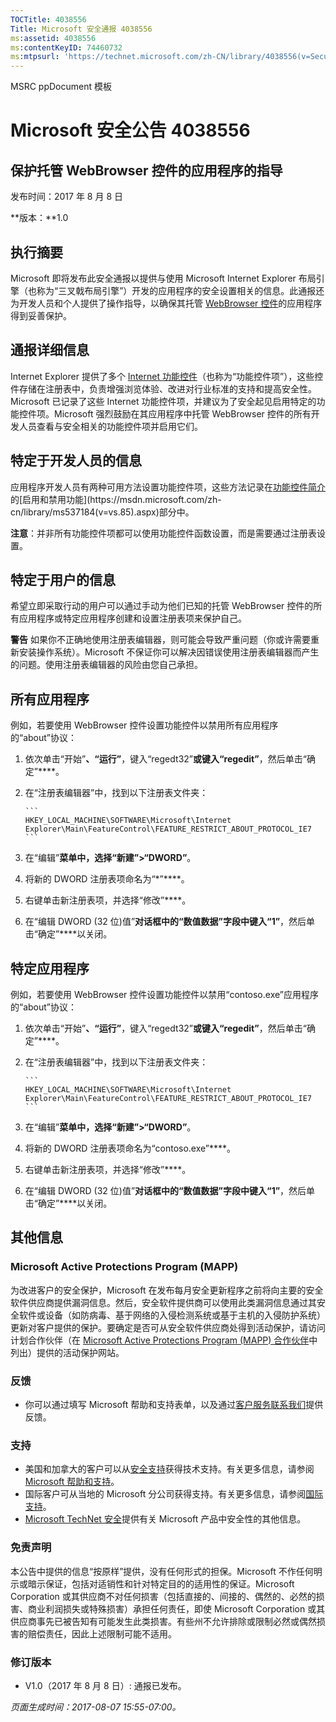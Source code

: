 ```yaml
---
TOCTitle: 4038556
Title: Microsoft 安全通报 4038556
ms:assetid: 4038556
ms:contentKeyID: 74460732
ms:mtpsurl: 'https://technet.microsoft.com/zh-CN/library/4038556(v=Security.10)'
---
```


MSRC ppDocument 模板

Microsoft 安全公告 4038556
==========================

保护托管 WebBrowser 控件的应用程序的指导
----------------------------------------

发布时间：2017 年 8 月 8 日

**版本：**1.0

执行摘要
--------

<span id="sectionToggle0"></span>
Microsoft 即将发布此安全通报以提供与使用 Microsoft Internet Explorer 布局引擎（也称为“三叉戟布局引擎”）开发的应用程序的安全设置相关的信息。此通报还为开发人员和个人提供了操作指导，以确保其托管 [WebBrowser 控件](https://msdn.microsoft.com/zh-cn/library/aa752040(v=vs.85).aspx)的应用程序得到妥善保护。

通报详细信息
------------

<span id="sectionToggle1"></span>
Internet Explorer 提供了多个 [Internet 功能控件](https://msdn.microsoft.com/zh-cn/library/ee330720(v=vs.85).aspx)（也称为“功能控件项”），这些控件存储在注册表中，负责增强浏览体验、改进对行业标准的支持和提高安全性。Microsoft 已记录了这些 Internet 功能控件项，并建议为了安全起见启用特定的功能控件项。Microsoft 强烈鼓励在其应用程序中托管 WebBrowser 控件的所有开发人员查看与安全相关的功能控件项并启用它们。

特定于开发人员的信息
--------------------

应用程序开发人员有两种可用方法设置功能控件项，这些方法记录在[功能控件简介](https://greymatter/msrc/main.aspx?extraqs=?dataprovider=microsoft.crm.application.platform.grid.griddataproviderquerybuilder&entitycode=10027&queryid=%257bbc868e4d-56d7-e611-80d6-000d3a32fc99%257d&uiprovider=microsoft.crm.application.controls.griduiprovider&viewtype=4230&pagetype=https://msdn.microsoft.com/zh-cn/library/ms537184(v=vs.85).aspx)的[启用和禁用功能](https://msdn.microsoft.com/zh-cn/library/ms537184(v=vs.85).aspx)部分中。

**注意**：并非所有功能控件项都可以使用功能控件函数设置，而是需要通过注册表设置。

特定于用户的信息
----------------

<span id="_Hlk489876424"></span>
希望立即采取行动的用户可以通过手动为他们已知的托管 WebBrowser 控件的所有应用程序或特定应用程序创建和设置注册表项来保护自己。

**警告** 如果你不正确地使用注册表编辑器，则可能会导致严重问题（你或许需要重新安装操作系统）。Microsoft 不保证你可以解决因错误使用注册表编辑器而产生的问题。使用注册表编辑器的风险由您自己承担。

所有应用程序
------------

例如，若要使用 WebBrowser 控件设置功能控件以禁用所有应用程序的“about”协议：

1.  依次单击“开始”****、“运行”****，键入“regedt32”****或键入“regedit”****，然后单击“确定”****。
2.  在“注册表编辑器”中，找到以下注册表文件夹： 

        ```
        HKEY_LOCAL_MACHINE\SOFTWARE\Microsoft\Internet Explorer\Main\FeatureControl\FEATURE_RESTRICT_ABOUT_PROTOCOL_IE7
        ```

3.  在“编辑”****菜单中，选择“新建”&gt;“DWORD”****。
4.  将新的 DWORD 注册表项命名为“\*”****。
5.  右键单击新注册表项，并选择“修改”****。 
6.  在“编辑 DWORD (32 位)值”****对话框中的“数值数据”字段中键入“1”****，然后单击“确定”****以关闭。

特定应用程序
------------

例如，若要使用 WebBrowser 控件设置功能控件以禁用“contoso.exe”应用程序的“about”协议：

1.  依次单击“开始”****、“运行”****，键入“regedt32”****或键入“regedit”****，然后单击“确定”****。
2.  在“注册表编辑器”中，找到以下注册表文件夹： 

        ```
        HKEY_LOCAL_MACHINE\SOFTWARE\Microsoft\Internet Explorer\Main\FeatureControl\FEATURE_RESTRICT_ABOUT_PROTOCOL_IE7
        ```

3.  在“编辑”****菜单中，选择“新建”&gt;“DWORD”****。
4.  将新的 DWORD 注册表项命名为“contoso.exe”****。
5.  右键单击新注册表项，并选择“修改”****。 
6.  在“编辑 DWORD (32 位)值”****对话框中的“数值数据”字段中键入“1”****，然后单击“确定”****以关闭。

其他信息
--------

<span id="sectionToggle2"></span>
### Microsoft Active Protections Program (MAPP)

为改进客户的安全保护，Microsoft 在发布每月安全更新程序之前将向主要的安全软件供应商提供漏洞信息。然后，安全软件提供商可以使用此类漏洞信息通过其安全软件或设备（如防病毒、基于网络的入侵检测系统或基于主机的入侵防护系统）更新对客户提供的保护。要确定是否可从安全软件供应商处得到活动保护，请访问计划合作伙伴（在 [Microsoft Active Protections Program (MAPP) 合作伙伴](http://go.microsoft.com/fwlink/?linkid=215201)中列出）提供的活动保护网站。

### 反馈

-   你可以通过填写 Microsoft 帮助和支持表单，以及通过[客户服务联系我们](http://support.microsoft.com/zh-cn/kb/?scid=sw;en;1257&amp;showpage=1&amp;ws=technet&amp;sd=tech)提供反馈。

### 支持

-   美国和加拿大的客户可以从[安全支持](http://go.microsoft.com/fwlink/?linkid=21131)获得技术支持。有关更多信息，请参阅 [Microsoft 帮助和支持](http://support.microsoft.com/zh-cn/)。
-   国际客户可从当地的 Microsoft 分公司获得支持。有关更多信息，请参阅[国际支持](http://go.microsoft.com/fwlink/?linkid=21155)。
-   [Microsoft TechNet 安全](http://go.microsoft.com/fwlink/?linkid=21132)提供有关 Microsoft 产品中安全性的其他信息。

### 免责声明

本公告中提供的信息“按原样”提供，没有任何形式的担保。Microsoft 不作任何明示或暗示保证，包括对适销性和针对特定目的的适用性的保证。Microsoft Corporation 或其供应商不对任何损害（包括直接的、间接的、偶然的、必然的损害、商业利润损失或特殊损害）承担任何责任，即使 Microsoft Corporation 或其供应商事先已被告知有可能发生此类损害。有些州不允许排除或限制必然或偶然损害的赔偿责任，因此上述限制可能不适用。

### 修订版本

-   V1.0（2017 年 8 月 8 日）: 通报已发布。

*页面生成时间：2017-08-07 15:55-07:00。*
